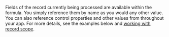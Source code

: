 Fields of the record currently being processed are available within the formula.  You simply reference them by name as you would any other value.  You can also reference control properties and other values from throughout your app.  For more details, see the examples below and [working with record scope](../articles/working-with-tables.md#record-scope). 

